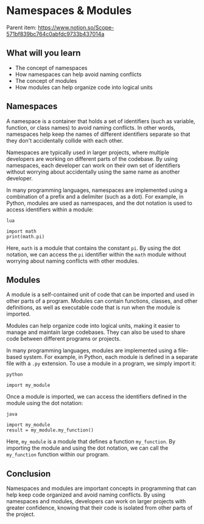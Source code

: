 # Namespaces & Modules

Parent item: https://www.notion.so/Scope-571bf839bc764c0abfdc9733b437014a

## What will you learn

- The concept of namespaces
- How namespaces can help avoid naming conflicts
- The concept of modules
- How modules can help organize code into logical units

## Namespaces

A namespace is a container that holds a set of identifiers (such as variable, function, or class names) to avoid naming conflicts. In other words, namespaces help keep the names of different identifiers separate so that they don't accidentally collide with each other.

Namespaces are typically used in larger projects, where multiple developers are working on different parts of the codebase. By using namespaces, each developer can work on their own set of identifiers without worrying about accidentally using the same name as another developer.

In many programming languages, namespaces are implemented using a combination of a prefix and a delimiter (such as a dot). For example, in Python, modules are used as namespaces, and the dot notation is used to access identifiers within a module:

```
lua

```

```
import math
print(math.pi)

```

Here, `math` is a module that contains the constant `pi`. By using the dot notation, we can access the `pi` identifier within the `math` module without worrying about naming conflicts with other modules.

## Modules

A module is a self-contained unit of code that can be imported and used in other parts of a program. Modules can contain functions, classes, and other definitions, as well as executable code that is run when the module is imported.

Modules can help organize code into logical units, making it easier to manage and maintain large codebases. They can also be used to share code between different programs or projects.

In many programming languages, modules are implemented using a file-based system. For example, in Python, each module is defined in a separate file with a `.py` extension. To use a module in a program, we simply import it:

```
python

```

```
import my_module

```

Once a module is imported, we can access the identifiers defined in the module using the dot notation:

```
java

```

```
import my_module
result = my_module.my_function()

```

Here, `my_module` is a module that defines a function `my_function`. By importing the module and using the dot notation, we can call the `my_function` function within our program.

## Conclusion

Namespaces and modules are important concepts in programming that can help keep code organized and avoid naming conflicts. By using namespaces and modules, developers can work on larger projects with greater confidence, knowing that their code is isolated from other parts of the project.